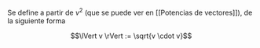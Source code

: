 Se define a partir de $v^2$ (que se puede ver en [[Potencias de vectores]]), de la siguiente forma

$$\lVert v \rVert := \sqrt{v \cdot v}$$ 